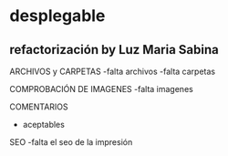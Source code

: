 # desplegable

refactorización by Luz Maria Sabina
------------------------------------

ARCHIVOS y CARPETAS
-falta archivos
-falta carpetas

COMPROBACIÓN DE IMAGENES
-falta imagenes

COMENTARIOS
- aceptables

SEO
-falta el seo de la impresión

